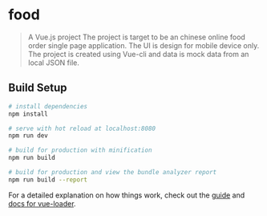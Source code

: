 # food

> A Vue.js project
The project is target to be an chinese online food order single page application.
The UI is design for mobile device only.
The project is created using Vue-cli and data is mock data from an local JSON file.

## Build Setup

``` bash
# install dependencies
npm install

# serve with hot reload at localhost:8080
npm run dev

# build for production with minification
npm run build

# build for production and view the bundle analyzer report
npm run build --report
```

For a detailed explanation on how things work, check out the [guide](http://vuejs-templates.github.io/webpack/) and [docs for vue-loader](http://vuejs.github.io/vue-loader).
